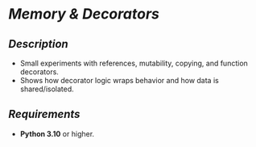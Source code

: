 # *Memory & Decorators*

## *Description*
+ Small experiments with references, mutability, copying, and function decorators.
+ Shows how decorator logic wraps behavior and how data is shared/isolated.

## *Requirements*
+ **Python 3.10** or higher.